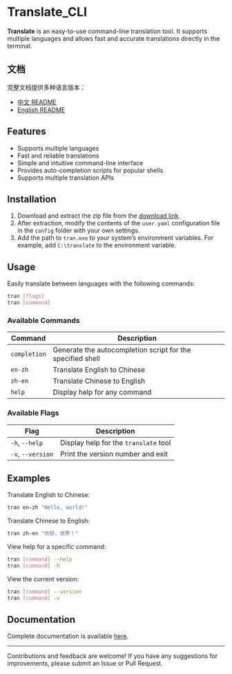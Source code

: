 # Translate_CLI

**Translate** is an easy-to-use command-line translation tool. It supports multiple languages and allows fast and accurate translations directly in the terminal.

## 文档

完整文档提供多种语言版本：

- [中文 README](https://github.com/Serendipity565/Translate_CLI/blob/main/README.md)
- [English README](https://github.com/Serendipity565/Translate_CLI/blob/main/docs/README_en.md)

## Features

* Supports multiple languages
* Fast and reliable translations
* Simple and intuitive command-line interface
* Provides auto-completion scripts for popular shells
* Supports multiple translation APIs

## Installation

1. Download and extract the zip file from the [download link](https://github.com/Serendipity565/Translate_CLI/releases).
2. After extraction, modify the contents of the `user.yaml` configuration file in the `config` folder with your own settings.
3. Add the path to `tran.exe` to your system’s environment variables. For example, add `C:\translate` to the environment variable.

## Usage

Easily translate between languages with the following commands:

```bash
tran [flags]
tran [command]
```

### Available Commands

| Command      | Description                                              |
|--------------|----------------------------------------------------------|
| `completion` | Generate the autocompletion script for the specified shell |
| `en-zh`      | Translate English to Chinese                             |
| `zh-en`      | Translate Chinese to English                             |
| `help`       | Display help for any command                             |

### Available Flags

| Flag          | Description                           |
|---------------|---------------------------------------|
| `-h`, `--help` | Display help for the `translate` tool |
| `-v`, `--version` | Print the version number and exit  |

## Examples

Translate English to Chinese:
```bash
tran en-zh "Hello, world!"
```

Translate Chinese to English:
```bash
tran zh-en "你好，世界！"
```

View help for a specific command:
```bash
tran [command] --help
tran [command] -h
```

View the current version:
```bash
tran [command] --version
tran [command] -v
```

## Documentation

Complete documentation is available [here](https://github.com/Serendipity565/Translate_CLI/blob/main/README.md).

---

Contributions and feedback are welcome! If you have any suggestions for improvements, please submit an Issue or Pull Request.